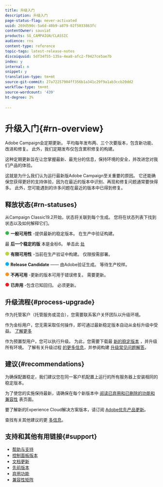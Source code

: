 ```yaml
---
title: 升级入门
description: 升级入门
page-status-flag: never-activated
uuid: 269d590c-5a6d-40b9-a879-02f5033863fc
contentOwner: sauviat
products: SG_CAMPAIGN/CLASSIC
audience: rns
content-type: reference
topic-tags: latest-release-notes
discoiquuid: 5df34f55-135a-4ea8-afc2-f9427ce5ae7b
index: y
internal: n
snippet: y
translation-type: tm+mt
source-git-commit: 27a72257904ff356b1a341c29f9a1ab3ccb20dd2
workflow-type: tm+mt
source-wordcount: '439'
ht-degree: 3%

---
```



# 升级入门{#rn-overview}

Adobe Campaign会定期更新。 平均每年发布两、三个次要版本，包含新功能、改进和修复。 此外，我们定期发布仅包含累积修复的构建。

这种定期更新旨在让您掌握最新、最充分的信息，保持环境的安全，并改进您对我们产品的体验。

这就是为什么我们认为运行最新版Adobe Campaign至关重要的原因。 它还能确保您获得更好的支持体验，因为在最近的版本中识别、再现和修复问题通常要快得多。 此外，您可能遇到的许多问题在最近的版本中已得到修复。

## 释放状态{#rn-statuses}

从Campaign Classic19.2开始，状态将关联到每个生成。 您将在状态列表下找到状态以及如何解释它们。

![](assets/do-not-localize/green3.png) **一般可用性** -提供最新的稳定版本。 在生产中验证构建。

最 **后一个稳定的版** 本是金标6。 单击此 [处](../../rn/using/gold-standard.md)

![](assets/do-not-localize/limited.png) **有限可用性** -当前在生产验证中构建。 仅限按需部署。

![](assets/do-not-localize/blue3.png) **Release Candidate** —— 由Adobe验证生成。 等待生产校样。

![](assets/do-not-localize/orange3.png) **不再可用** -更新的版本可用于错误修复。 需要更新。

![](assets/do-not-localize/red3.png) **已弃用** -包含已知回归。 必须更新。

## 升级流程{#process-upgrade}

作为托管客户（托管服务或混合），您需要联系客户关怀团队以升级环境。

作为金标用户，您无需采取任何操作，即可通过最新稳定版本自动从金标升级中受益。 [了解更多](https://helpx.adobe.com/campaign/kb/gold-standard.html#gs-6)

作为预置型用户，您可以执行升级。 为此，您需要下载最 [新的稳定版本](https://experience.adobe.com/#/downloads/content/software-distribution/en/campaign.html) ，并升级所有环境。 了解有关升级过程 [的更多信息](https://helpx.adobe.com/campaign/kb/acc-build-upgrade.html)，并参阅构建 [升级常见问题解答](https://helpx.adobe.com/campaign/kb/build-upgrade-faq.html)。

## 建议{#recommendations}

为确保配置稳定，我们建议您在同一客户机配置上运行的所有服务器上安装相同的稳定版本。

为了使您的实施保持最新，请确保在每个新版本中 [阅读已弃用和已删除的功能](../../rn/using/deprecated-features.md)[和兼容性](../../rn/using/compatibility-matrix.md) 表页面。

要了解新的Experience Cloud解决方案版本，请订阅 [Adobe优先产品更新](https://www.adobe.com/subscription/priority-product-update.html)。

查找有关其他建议的更 [多信息](https://helpx.adobe.com/campaign/kb/acc-build-upgrade.html#Recommendations)。

## 支持和其他有用链接{#support}

* [帮助与支持](https://helpx.adobe.com/campaign/kb/ac-support.html#acc-support)
* [控制面板版本](https://docs.adobe.com/content/help/zh-Hans/control-panel/using/release-notes.html)
* [文档更新](../../rn/using/documentation-updates.md)
* [先前版本](../../rn/using/release--20-1.md)
* [弃用功能](../../rn/using/deprecated-features.md)
* [兼容性矩阵](../../rn/using/compatibility-matrix.md)

